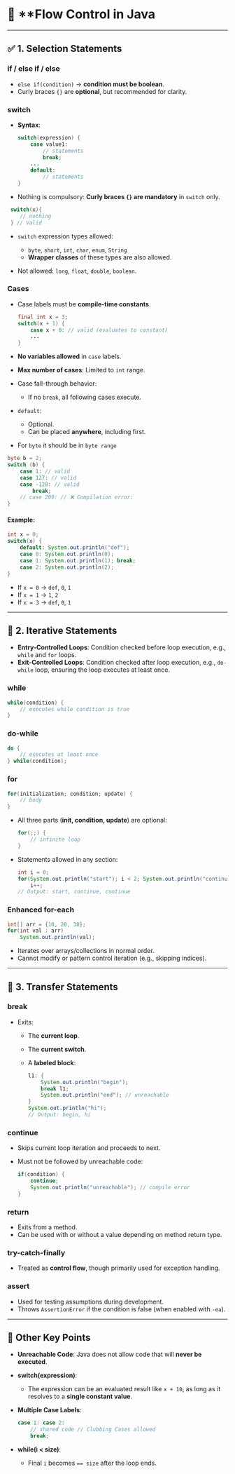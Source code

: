 # 🔁 **Flow Control in Java 
---

## ✅ **1. Selection Statements**

### **if / else if / else**

* `else if(condition)` → **condition must be boolean**.
* Curly braces `{}` are **optional**, but recommended for clarity.

### **switch**

* **Syntax**:

  ```java
  switch(expression) {
      case value1:
          // statements
          break;
      ...
      default:
          // statements
  }
  ```

* Nothing is compulsory: **Curly braces `{}` are mandatory** in `switch` only.
``` java
 switch(x){
    // nothing
 } // Valid
```

* `switch` expression types allowed:

  * `byte`, `short`, `int`, `char`, `enum`, `String`
  * **Wrapper classes** of these types are also allowed.
* Not allowed: `long`, `float`, `double`, `boolean`.

### **Cases**

* Case labels must be **compile-time constants**.

  ```java
  final int x = 3;
  switch(x + 1) {
      case x + 0: // valid (evaluates to constant)
      ...
  }
  ```
* **No variables allowed** in `case` labels.
* **Max number of cases**: Limited to `int` range.
* Case fall-through behavior:

  * If no `break`, all following cases execute.
* `default`:

  * Optional.
  * Can be placed **anywhere**, including first.

* For `byte` it should be in `byte range`
``` java
byte b = 2;
switch (b) {
    case 1: // valid
    case 127: // valid
    case -128: // valid
        break;
    // case 200: // ❌ Compilation error:
}
```

#### **Example:**

```java
int x = 0;
switch(x) {
    default: System.out.println("def");
    case 0: System.out.println(0);
    case 1: System.out.println(1); break;
    case 2: System.out.println(2);
}
```

* If `x = 0` → `def`, `0`, `1`
* If `x = 1` → `1`, `2`
* If `x = 3` → `def`, `0`, `1`

---

## 🔁 **2. Iterative Statements**


- **Entry-Controlled Loops**: Condition checked before loop execution, e.g., `while` and `for` loops.
- **Exit-Controlled Loops**: Condition checked after loop execution, e.g., `do-while` loop, ensuring the loop executes at least once.
### **while**

```java
while(condition) {
    // executes while condition is true
}
```

### **do-while**

```java
do {
    // executes at least once
} while(condition);
```

### **for**

```java
for(initialization; condition; update) {
    // body
}
```

* All three parts (**init, condition, update**) are optional:

  ```java
  for(;;) {
      // infinite loop
  }
  ```
* Statements allowed in any section:

  ```java
  int i = 0;
  for(System.out.println("start"); i < 2; System.out.println("continue"))
      i++;
  // Output: start, continue, continue
  ```

### **Enhanced for-each**

```java
int[] arr = {10, 20, 30};
for(int val : arr)
    System.out.println(val);
```

* Iterates over arrays/collections in normal order.
* Cannot modify or pattern control iteration (e.g., skipping indices).

---

## 🔁 **3. Transfer Statements**

### **break**

* Exits:

  * The **current loop**.
  * The **current switch**.
  * A **labeled block**:

    ```java
    l1: {
        System.out.println("begin");
        break l1;
        System.out.println("end"); // unreachable
    }
    System.out.println("hi");
    // Output: begin, hi
    ```

### **continue**

* Skips current loop iteration and proceeds to next.
* Must not be followed by unreachable code:

  ```java
  if(condition) {
      continue;
      System.out.println("unreachable"); // compile error
  }
  ```

### **return**

* Exits from a method.
* Can be used with or without a value depending on method return type.

### **try-catch-finally**

* Treated as **control flow**, though primarily used for exception handling.

### **assert**

* Used for testing assumptions during development.
* Throws `AssertionError` if the condition is false (when enabled with `-ea`).

---

## 📌 **Other Key Points**

* **Unreachable Code**:
  Java does not allow code that will **never be executed**.

* **switch(expression)**:

  * The expression can be an evaluated result like `x + 10`, as long as it resolves to a **single constant value**.

* **Multiple Case Labels**:

  ```java
  case 1: case 2:
      // shared code // Clubbing Cases allowed
      break;
  ```

* **while(i < size)**:

  * Final `i` becomes `== size` after the loop ends.
